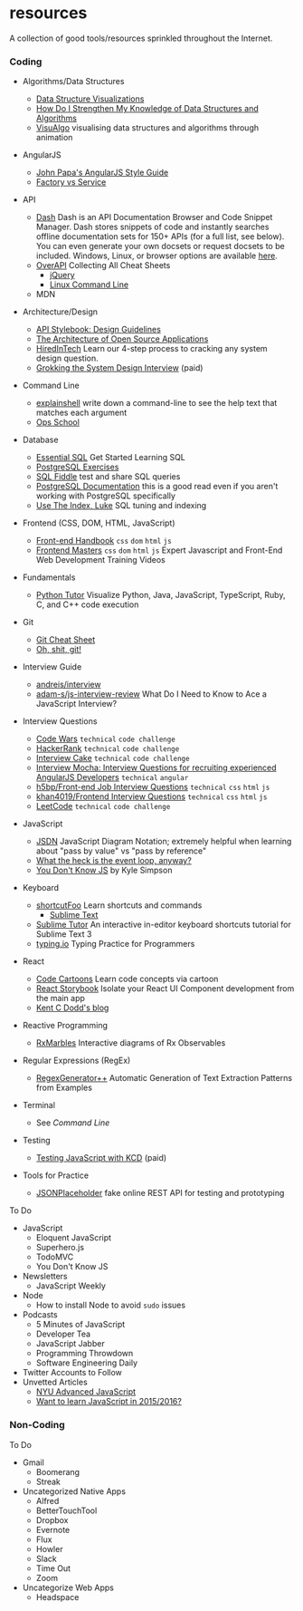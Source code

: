 # resources
A collection of good tools/resources sprinkled throughout the Internet.

### Coding

* Algorithms/Data Structures
  * [Data Structure Visualizations](https://www.cs.usfca.edu/~galles/visualization/Algorithms.html)
  * [How Do I Strengthen My Knowledge of Data Structures and Algorithms](http://www.forbes.com/sites/quora/2013/07/03/how-do-i-strengthen-my-knowledge-of-data-structures-and-algorithms/)
  * [VisuAlgo](http://visualgo.net/) visualising data structures and algorithms through animation
  
* AngularJS
  * [John Papa's AngularJS Style Guide](https://github.com/johnpapa/angular-styleguide/blob/master/a1/README.md)
  * [Factory vs Service](https://toddmotto.com/factory-versus-service)
  
* API
  * [Dash](https://kapeli.com/dash) Dash is an API Documentation Browser and Code Snippet Manager. Dash stores snippets of code and instantly searches offline documentation sets for 150+ APIs (for a full list, see below). You can even generate your own docsets or request docsets to be included. Windows, Linux, or browser options are available [here](https://zealdocs.org/).
  * [OverAPI](http://overapi.com/) Collecting All Cheat Sheets
    * [jQuery](http://overapi.com/jquery/)
    * [Linux Command Line](http://overapi.com/linux/)
  * MDN

* Architecture/Design
  * [API Stylebook: Design Guidelines](http://apistylebook.com/design/guidelines/)
  * [The Architecture of Open Source Applications](http://aosabook.org/en/index.html)
  * [HiredInTech](http://www.hiredintech.com/system-design/) Learn our 4-step process to cracking any system design question. 
  * [Grokking the System Design Interview](http://systemdesigninterview.com) (paid)

* Command Line
  * [explainshell](http://explainshell.com/) write down a command-line to see the help text that matches each argument
  * [Ops School](http://www.opsschool.org/en/latest/unix_101.html)

* Database
  * [Essential SQL](http://www.essentialsql.com/getting-started/) Get Started Learning SQL
  * [PostgreSQL Exercises](https://pgexercises.com/)
  * [SQL Fiddle](http://sqlfiddle.com/) test and share SQL queries
  * [PostgreSQL Documentation](https://www.postgresql.org/docs/current/index.html) this is a good read even if you aren't working with PostgreSQL specifically
  * [Use The Index, Luke](https://use-the-index-luke.com/) SQL tuning and indexing

* Frontend (CSS, DOM, HTML, JavaScript)
  * [Front-end Handbook](http://www.frontendhandbook.com/) `css` `dom` `html` `js`
  * [Frontend Masters](https://frontendmasters.com/) `css` `dom` `html` `js` Expert Javascript and Front-End Web Development Training Videos

* Fundamentals
  * [Python Tutor](http://pythontutor.com/) Visualize Python, Java, JavaScript, TypeScript, Ruby, C, and C++ code execution

* Git
  * [Git Cheat Sheet](https://education.github.com/git-cheat-sheet-education.pdf)
  * [Oh, shit, git!](http://ohshitgit.com/)

* Interview Guide
  * [andreis/interview](https://github.com/andreis/interview)
  * [adam-s/js-interview-review](https://github.com/adam-s/js-interview-review) What Do I Need to Know to Ace a JavaScript Interview?

* Interview Questions
  * [Code Wars](http://www.codewars.com/) `technical` `code challenge`
  * [HackerRank](https://www.hackerrank.com/) `technical` `code challenge`
  * [Interview Cake](https://www.interviewcake.com/) `technical` `code challenge`
  * [Interview Mocha: Interview Questions for recruiting experienced AngularJS Developers](https://blog.interviewmocha.com/angularjs-interview-questions-for-experienced/) `technical` `angular`
  * [h5bp/Front-end Job Interview Questions](https://github.com/h5bp/Front-end-Developer-Interview-Questions) `technical` `css` `html` `js`
  * [khan4019/Frontend Interview Questions](https://github.com/khan4019/front-end-Interview-Questions) `technical` `css` `html` `js`
  * [LeetCode](https://leetcode.com/) `technical` `code challenge`

* JavaScript
  * [JSDN](https://github.com/mindeavor/jsdn) JavaScript Diagram Notation; extremely helpful when learning about "pass by value" vs "pass by reference"
  * [What the heck is the event loop, anyway?](https://www.youtube.com/watch?v=8aGhZQkoFbQ)
  * [You Don't Know JS](https://github.com/getify/You-Dont-Know-JS) by Kyle Simpson

* Keyboard
  * [shortcutFoo](https://www.shortcutfoo.com/) Learn shortcuts and commands
    * [Sublime Text](https://www.shortcutfoo.com/app/dojos/sublime-text-3-mac)
  * [Sublime Tutor](https://sublimetutor.com/) An interactive in-editor keyboard shortcuts tutorial for Sublime Text 3
  * [typing.io](https://typing.io/) Typing Practice for Programmers

* React
  * [Code Cartoons](https://code-cartoons.com/) Learn code concepts via cartoon
  * [React Storybook](https://github.com/kadirahq/react-storybook) Isolate your React UI Component development from the main app
  * [Kent C Dodd's blog](https://kentcdodds.com/)

* Reactive Programming
  * [RxMarbles](http://rxmarbles.com/) Interactive diagrams of Rx Observables

* Regular Expressions (RegEx)
  * [RegexGenerator++](http://regex.inginf.units.it/) Automatic Generation of Text Extraction Patterns from Examples

* Terminal
  * See _Command Line_

* Testing
  * [Testing JavaScript with KCD](http://testingjavascript.com) (paid)

* Tools for Practice
  * [JSONPlaceholder](http://jsonplaceholder.typicode.com/) fake online REST API for testing and prototyping

To Do
* JavaScript
  * Eloquent JavaScript
  * Superhero.js
  * TodoMVC
  * You Don't Know JS
* Newsletters
  * JavaScript Weekly
* Node
  * How to install Node to avoid `sudo` issues
* Podcasts
  * 5 Minutes of JavaScript
  * Developer Tea
  * JavaScript Jabber
  * Programming Throwdown
  * Software Engineering Daily
* Twitter Accounts to Follow
* Unvetted Articles
  * [NYU Advanced JavaScript](https://github.com/advanced-js/syllabus)
  * [Want to learn JavaScript in 2015/2016?](https://medium.com/@_cmdv_/i-want-to-learn-javascript-in-2015-e96cd85ad225)


### Non-Coding

To Do
* Gmail
  * Boomerang
  * Streak
* Uncategorized Native Apps
  * Alfred
  * BetterTouchTool
  * Dropbox
  * Evernote
  * Flux
  * Howler
  * Slack
  * Time Out
  * Zoom
* Uncategorize Web Apps
  * Headspace
